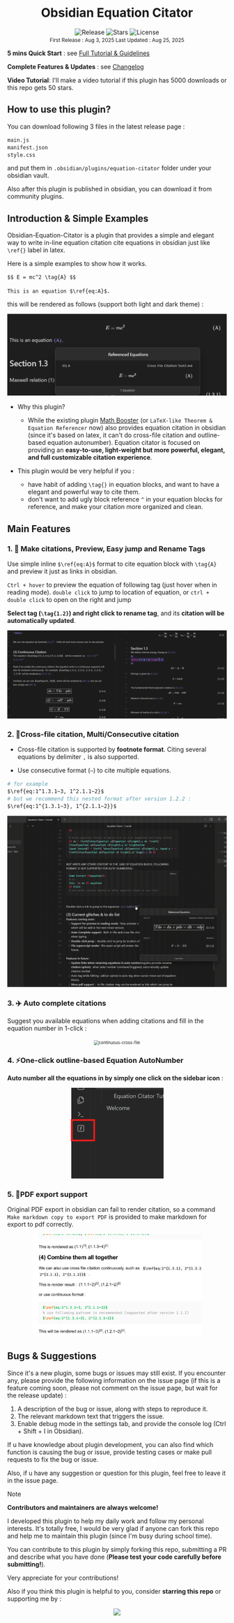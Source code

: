 <h1> <center> Obsidian Equation Citator </center> </h1>

<center><span>
  <img src="https://img.shields.io/badge/Latest%20Version-1.2.3-blue" alt="Release">
  <img src="https://img.shields.io/github/stars/FRIEDparrot/obsidian-equation-citator?style=flat-square&label=Stars&color=yellow" alt="Stars">
  <img src="https://img.shields.io/badge/License-Apache%202.0-red" alt="License">
</span></center>

<center>
    <div><small> First Release : Aug 3, 2025       Last Updated : Aug 25, 2025 </small></div>
</center>
<p></p>

**5 mins Quick Start** : see [Full Tutorial & Guidelines](https://github.com/FRIEDparrot/obsidian-equation-citator/blob/master/tutorials) 

**Complete Features & Updates** : see [Changelog](https://github.com/FRIEDparrot/obsidian-equation-citator/blob/master/CHANGELOG.md) 

**Video Tutorial**: I'll make a video tutorial if this plugin has 5000 downloads or this repo gets 50 stars.

## How to use this plugin? 

You can download following 3 files in the latest release page :
```sh
main.js
manifest.json
style.css
```
and put them in `.obsidian/plugins/equation-citator` folder under your obsidian vault.  

Also after this plugin is published in obsidian, you can download it from community plugins. 

## Introduction & Simple Examples
Obsidian-Equation-Citator is a plugin that provides a simple and elegant way to write in-line equation citation cite equations in obsidian just like `\ref{}` label in latex.

Here is a simple examples to show how it works.
```
$$ E = mc^2 \tag{A} $$

This is an equation $\ref{eq:A}$.
```

this will be rendered as follows (support both light and dark theme) : 


<center><img src="img\most-simple-equation.png" alt="most-simple-equation" style="zoom:67%; max-height: 350px; " /></center>


- Why this plugin?
  - While the existing plugin [Math Booster](<https://www.obsidianstats.com/plugins/math-booster>) (or `LaTeX-like Theorem & Equation Referencer` now) also provides equation citation in obsidian (since it's based on latex, it can't do cross-file citation and outline-based equation autonumber). Equation citator is focused on providing an **easy-to-use, light-weight but more powerful, elegant, and full customizable citation experience**. 

- This plugin would be very helpful if you : 
  - have habit of adding `\tag{}` in equation blocks, and want to have a elegant and powerful way to cite them. 
  - don't want to add ugly block reference `^` in your equation blocks for reference, and make your citation more organized and clean. 

## Main Features
### 1.  🚀 **Make citations, Preview, Easy jump and Rename Tags**

Use simple inline `$\ref{eq:A}$` format to cite equation block with `\tag{A}` and preview it just as links in obsidian.  

`Ctrl + hover` to preview the equation of following tag (just hover when in reading mode). `double click` to jump to location of equation, or `ctrl + double click` to open on the right and jump

**Select tag (`\tag{1.2}`) and right click to rename tag**, and its **citation will be automatically updated**. 

<center><img src="img\rename_tag.gif" alt="continuous-cross-file" style="zoom:67%; max-height: 750px; " /></center>


### 2.  🔗**Cross-file citation, Multi/Consecutive citation**

- Cross-file citation is supported by **footnote format**. Citing several equations by delimiter `,` is also supported. 

- Use consecutive format (`~`) to cite multiple equations. 

```sh
# for example
$\ref{eq:1^1.3.1~3, 1^2.1.1~2}$
# but we recommend this nested format after version 1.2.2 : 
$\ref{eq:1^{1.3.1~3}, 1^{2.1.1~2}}$ 
```

<center><img src="img\crossfile_jump.gif" alt="continuous-cross-file" style="zoom:67%; max-height: 750px; " /></center>

### 3.  ✈️ **Auto complete citations** 

Suggest you available equations when adding citations and fill in the equation number in 1-click : 

<center><img src="img\auto-complete.gif" alt="continuous-cross-file" style="zoom:67%; max-height: 750px;" /></center>


### 4. ⚡**One-click outline-based Equation AutoNumber**

**Auto number all the equations in by simply one click on the sidebar icon** :

<center><img src="img\sidebar-autonumber.png" alt="continuous-cross-file" style="zoom:67%; max-height: 350px; " /></center>

### 5.  📜**PDF export support** 

Original PDF export in obsidian can fail to render citation, so a command `Make markdown copy to export PDF` is provided to make markdown for export to pdf correctly. 

<center><img src="img\pdf-export-example.png" alt="pdf-export-example" style="zoom:67%; max-height: 350px; " /></center>

## Bugs & Suggestions

Since it's a new plugin, some bugs or issues may still exist. If you encounter any, please provide the following information on the issue page (if this is a feature coming soon, please not comment on the issue page, but wait for the release update) : 

1.  A description of the bug or issue, along with steps to reproduce it.
2.  The relevant markdown text that triggers the issue.  
3.  Enable debug mode in the settings tab, and provide the console log (Ctrl + Shift + I in Obsidian). 


If u have knowledge about plugin development, you can also find which function is causing the bug or issue, provide testing cases or make pull requests to fix the bug or issue. 

Also, if u have any suggestion or question for this plugin, feel free to leave it in the issue page.

> [!note] 
> **Contributors and maintainers are always welcome!**
>
> I developed this plugin to help my daily work and follow my personal interests. It's totally free, I would be very glad if anyone can fork this repo and help me to maintain this plugin (since I'm busy during school time). 
>
> You can contribute to this plugin by simply forking this repo, submitting a PR and describe what you have done (**Please test your code carefully before submitting!**). 
>
> Very appreciate for your contributions! 


Also if you think this plugin is helpful to you, consider **starring this repo** or supporting me by :  

<center><a href="https://space.bilibili.com/1185195559" target="_blank"><img src="https://img.shields.io/badge/dynamic/json?color=ff69b4&label=Follow%20me%20on%20bilibili&query=data.follower&url=https%3A%2F%2Fapi.bilibili.com%2Fx%2Frelation%2Fstat%3Fvmid%3D1185195559&logo=bilibili&logoColor=white&labelColor=fe7398&style=for-the-badge"></img></a></center>

